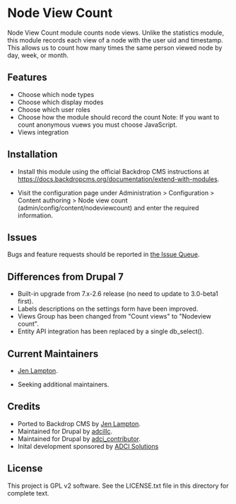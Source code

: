 Node View Count
======================

Node View Count module counts node views. Unlike the statistics module, this
module records each view of a node with the user uid and timestamp. This allows
us to count how many times the same person viewed node by day, week, or month.


Features
---------

* Choose which node types
* Choose which display modes
* Choose which user roles
* Choose how the module should record the count
  Note: If you want to count anonymous vuews you must choose JavaScript.
* Views integration



Installation <!-- This section is required. -->
------------

- Install this module using the official Backdrop CMS instructions at
  https://docs.backdropcms.org/documentation/extend-with-modules.

- Visit the configuration page under Administration > Configuration > Content
  authoring > Node view count (admin/config/content/nodeviewcount) and enter the required information.


Issues <!-- This section is required. -->
------

Bugs and feature requests should be reported in [the Issue Queue](https://github.com/backdrop-contrib/foo-project/issues).


Differences from Drupal 7 <!-- Do not include if there are no differences. -->
-------------------------

- Built-in upgrade from 7.x-2.6 release (no need to update to 3.0-beta1 first).
- Labels descriptions on the settings form have been improved.
- Views Group has been changed from "Count views" to "Nodeview count".
- Entity API integration has been replaced by a single db_select().


Current Maintainers <!-- This section is required. -->
-------------------

- [Jen Lampton](https://github.com/jenlampton).
<!-- You may also wish to add: -->
- Seeking additional maintainers.


Credits <!-- This section is required. -->
-------

- Ported to Backdrop CMS by [Jen Lampton](https://github.com/jenlampton).
- Maintained for Drupal by [adcillc](https://www.drupal.org/u/adcillc).
- Maintained for Drupal by [adci_contributor](https://www.drupal.org/u/adci_contributor).
- Inital development sponsored by [ADCI Solutions](https://www.drupal.org/adci-solutions)


License <!-- This section is required. -->
-------

This project is GPL v2 software.
See the LICENSE.txt file in this directory for complete text.

